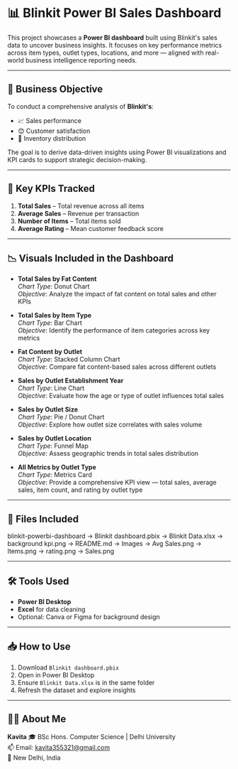 # 📊 Blinkit Power BI Sales Dashboard

This project showcases a **Power BI dashboard** built using Blinkit's sales data to uncover business insights. It focuses on key performance metrics across item types, outlet types, locations, and more — aligned with real-world business intelligence reporting needs.

---

## 🎯 Business Objective

To conduct a comprehensive analysis of **Blinkit's**:
- 📈 Sales performance  
- 😊 Customer satisfaction  
- 🏬 Inventory distribution  

The goal is to derive data-driven insights using Power BI visualizations and KPI cards to support strategic decision-making.

---

## 📌 Key KPIs Tracked

1. **Total Sales** – Total revenue across all items  
2. **Average Sales** – Revenue per transaction  
3. **Number of Items** – Total items sold  
4. **Average Rating** – Mean customer feedback score

---

## 📉 Visuals Included in the Dashboard

- **Total Sales by Fat Content**  
  _Chart Type_: Donut Chart  
  _Objective_: Analyze the impact of fat content on total sales and other KPIs  

- **Total Sales by Item Type**  
  _Chart Type_: Bar Chart  
  _Objective_: Identify the performance of item categories across key metrics  

- **Fat Content by Outlet**  
  _Chart Type_: Stacked Column Chart  
  _Objective_: Compare fat content-based sales across different outlets  

- **Sales by Outlet Establishment Year**  
  _Chart Type_: Line Chart  
  _Objective_: Evaluate how the age or type of outlet influences total sales  

- **Sales by Outlet Size**  
  _Chart Type_: Pie / Donut Chart  
  _Objective_: Explore how outlet size correlates with sales volume  

- **Sales by Outlet Location**  
  _Chart Type_: Funnel Map  
  _Objective_: Assess geographic trends in total sales distribution  

- **All Metrics by Outlet Type**  
  _Chart Type_: Metrics Card  
  _Objective_: Provide a comprehensive KPI view — total sales, average sales, item count, and rating by outlet type

---

## 🧾 Files Included

blinkit-powerbi-dashboard
→ Blinkit dashboard.pbix
→ Blinkit Data.xlsx
→ background kpi.png
→ README.md
→ Images
   → Avg Sales.png
   → Items.png
   → rating.png
   → Sales.png

---

## 🛠️ Tools Used

- **Power BI Desktop**
- **Excel** for data cleaning
- Optional: Canva or Figma for background design

---

## 📥 How to Use

1. Download `Blinkit dashboard.pbix`
2. Open in Power BI Desktop
3. Ensure `Blinkit Data.xlsx` is in the same folder
4. Refresh the dataset and explore insights

---

## 👩‍💻 About Me

**Kavita** 
🎓 BSc Hons. Computer Science | Delhi University  
📫 Email: kavita355321@gmail.com  
📍 New Delhi, India
